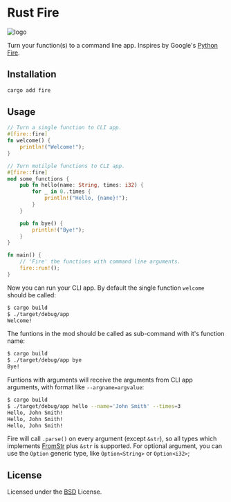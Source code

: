 # Rust Fire

![logo](https://orion-uploads.openroadmedia.com/lg_805c44212fcc-rengoku-2.jpg)

Turn your function(s) to a command line app. Inspires by Google's [Python Fire](github.com/google/python-fire).

## Installation

```sh
cargo add fire
```

## Usage

```rust
// Turn a single function to CLI app.
#[fire::fire]
fn welcome() {
    println!("Welcome!");
}

// Turn mutilple functions to CLI app.
#[fire::fire]
mod some_functions {
    pub fn hello(name: String, times: i32) {
        for _ in 0..times {
            println!("Hello, {name}!");
        }
    }

    pub fn bye() {
        println!("Bye!");
    }
}

fn main() {
    // 'Fire' the functions with command line arguments.
    fire::run!();
}
```

Now you can run your CLI app. By default the single function `welcome` should be called:

```sh
$ cargo build
$ ./target/debug/app
Welcome!
```

The funtions in the mod should be called as sub-command with it's function name:

```sh
$ cargo build
$ ./target/debug/app bye
Bye!
```

Funtions with arguments will receive the arguments from CLI app arguments, with format like `--argname=argvalue`:

```sh
$ cargo build
$ ./target/debug/app hello --name='John Smith' --times=3
Hello, John Smith!
Hello, John Smith!
Hello, John Smith!
```

Fire will call `.parse()` on every argument (except `&str`), so all types which implements [FromStr](https://doc.rust-lang.org/std/str/trait.FromStr.html) plus `&str` is supported. For optional argument, you can use the `Option` generic type, like `Option<String>` or `Option<i32>`;

## License

Licensed under the [BSD](https://github.com/aisk/rust-fire/blob/master/LICENSE) License.
